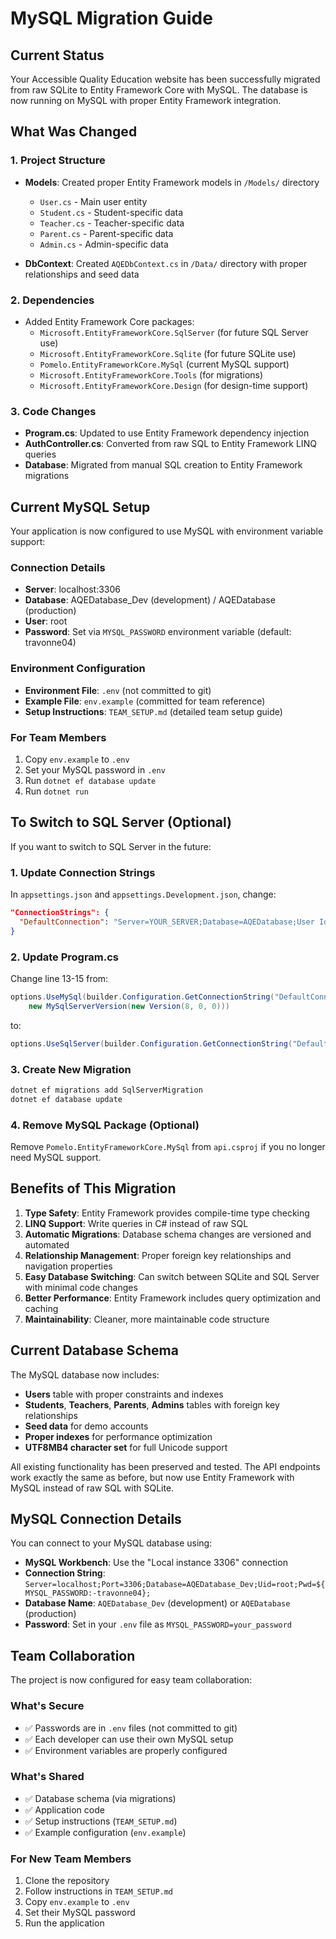 # MySQL Migration Guide

## Current Status
Your Accessible Quality Education website has been successfully migrated from raw SQLite to Entity Framework Core with MySQL. The database is now running on MySQL with proper Entity Framework integration.

## What Was Changed

### 1. Project Structure
- **Models**: Created proper Entity Framework models in `/Models/` directory
  - `User.cs` - Main user entity
  - `Student.cs` - Student-specific data
  - `Teacher.cs` - Teacher-specific data  
  - `Parent.cs` - Parent-specific data
  - `Admin.cs` - Admin-specific data

- **DbContext**: Created `AQEDbContext.cs` in `/Data/` directory with proper relationships and seed data

### 2. Dependencies
- Added Entity Framework Core packages:
  - `Microsoft.EntityFrameworkCore.SqlServer` (for future SQL Server use)
  - `Microsoft.EntityFrameworkCore.Sqlite` (for future SQLite use)
  - `Pomelo.EntityFrameworkCore.MySql` (current MySQL support)
  - `Microsoft.EntityFrameworkCore.Tools` (for migrations)
  - `Microsoft.EntityFrameworkCore.Design` (for design-time support)

### 3. Code Changes
- **Program.cs**: Updated to use Entity Framework dependency injection
- **AuthController.cs**: Converted from raw SQL to Entity Framework LINQ queries
- **Database**: Migrated from manual SQL creation to Entity Framework migrations

## Current MySQL Setup

Your application is now configured to use MySQL with environment variable support:

### Connection Details
- **Server**: localhost:3306
- **Database**: AQEDatabase_Dev (development) / AQEDatabase (production)
- **User**: root
- **Password**: Set via `MYSQL_PASSWORD` environment variable (default: travonne04)

### Environment Configuration
- **Environment File**: `.env` (not committed to git)
- **Example File**: `env.example` (committed for team reference)
- **Setup Instructions**: `TEAM_SETUP.md` (detailed team setup guide)

### For Team Members
1. Copy `env.example` to `.env`
2. Set your MySQL password in `.env`
3. Run `dotnet ef database update`
4. Run `dotnet run`

## To Switch to SQL Server (Optional)

If you want to switch to SQL Server in the future:

### 1. Update Connection Strings
In `appsettings.json` and `appsettings.Development.json`, change:
```json
"ConnectionStrings": {
  "DefaultConnection": "Server=YOUR_SERVER;Database=AQEDatabase;User Id=YOUR_USER;Password=YOUR_PASSWORD;TrustServerCertificate=true;MultipleActiveResultSets=true"
}
```

### 2. Update Program.cs
Change line 13-15 from:
```csharp
options.UseMySql(builder.Configuration.GetConnectionString("DefaultConnection"), 
    new MySqlServerVersion(new Version(8, 0, 0)))
```
to:
```csharp
options.UseSqlServer(builder.Configuration.GetConnectionString("DefaultConnection"))
```

### 3. Create New Migration
```bash
dotnet ef migrations add SqlServerMigration
dotnet ef database update
```

### 4. Remove MySQL Package (Optional)
Remove `Pomelo.EntityFrameworkCore.MySql` from `api.csproj` if you no longer need MySQL support.

## Benefits of This Migration

1. **Type Safety**: Entity Framework provides compile-time type checking
2. **LINQ Support**: Write queries in C# instead of raw SQL
3. **Automatic Migrations**: Database schema changes are versioned and automated
4. **Relationship Management**: Proper foreign key relationships and navigation properties
5. **Easy Database Switching**: Can switch between SQLite and SQL Server with minimal code changes
6. **Better Performance**: Entity Framework includes query optimization and caching
7. **Maintainability**: Cleaner, more maintainable code structure

## Current Database Schema

The MySQL database now includes:
- **Users** table with proper constraints and indexes
- **Students**, **Teachers**, **Parents**, **Admins** tables with foreign key relationships
- **Seed data** for demo accounts
- **Proper indexes** for performance optimization
- **UTF8MB4 character set** for full Unicode support

All existing functionality has been preserved and tested. The API endpoints work exactly the same as before, but now use Entity Framework with MySQL instead of raw SQL with SQLite.

## MySQL Connection Details

You can connect to your MySQL database using:
- **MySQL Workbench**: Use the "Local instance 3306" connection
- **Connection String**: `Server=localhost;Port=3306;Database=AQEDatabase_Dev;Uid=root;Pwd=${MYSQL_PASSWORD:-travonne04};`
- **Database Name**: `AQEDatabase_Dev` (development) or `AQEDatabase` (production)
- **Password**: Set in your `.env` file as `MYSQL_PASSWORD=your_password`

## Team Collaboration

The project is now configured for easy team collaboration:

### What's Secure
- ✅ Passwords are in `.env` files (not committed to git)
- ✅ Each developer can use their own MySQL setup
- ✅ Environment variables are properly configured

### What's Shared
- ✅ Database schema (via migrations)
- ✅ Application code
- ✅ Setup instructions (`TEAM_SETUP.md`)
- ✅ Example configuration (`env.example`)

### For New Team Members
1. Clone the repository
2. Follow instructions in `TEAM_SETUP.md`
3. Copy `env.example` to `.env`
4. Set their MySQL password
5. Run the application
